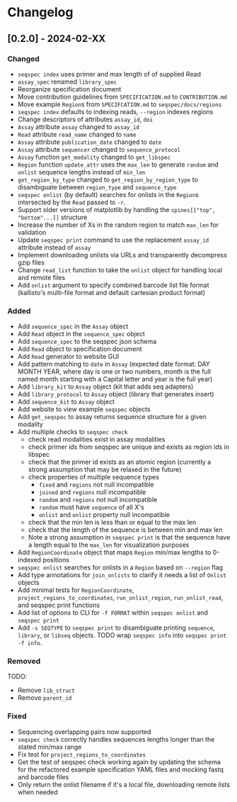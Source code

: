 # Changelog

## [0.2.0] - 2024-02-XX

### Changed

- `seqspec index` uses primer and max length of of supplied Read
- `assay_spec` renamed `library_spec`
- Reorganize specification document
- Move contribution guidelines from `SPECIFICATION.md` to `CONTRIBUTION.md`
- Move example `Region`s from `SPECIFCATION.md` to `seqspec/docs/regions`
- `seqspec index` defaults to indexing reads, `--region` indexes regions
- Change descriptors of attributes `assay_id`, `doi`
- `Assay` attribute `assay` changed to `assay_id`
- `Read` attribute `read_name` changed to `name`
- `Assay` attribute `publication_date` changed to `date`
- `Assay` attribute `sequencer` changed to `sequence_protocol`
- `Assay` function `get_modality` changed to `get_libspec`
- `Region` function `update_attr` uses the `max_len` to generate `random` and `onlist` sequence lengths instead of `min_len`
- `get_region_by_type` changed to `get_region_by_region_type` to disambiguate between `region_type` and `sequence_type`
- `seqspec onlist` (by default) searches for onlists in the `Region`s intersected by the `Read` passed to `-r`.
- Support older versions of matplotlib by handling the `spines[["top", "bottom"...]]` structure
- Increase the number of Xs in the random region to match `max_len` for validation
- Update `seqspec print` command to use the replacement `assay_id` attribute instead of `assay`
- Implement downloading onlists via URLs and transparently decompress gzip files
- Change `read_list` function to take the `onlist` object for handling local and remote files
- Add `onlist` argument to specify combined barcode list file format (kallisto's multi-file format and default cartesian product format)

### Added

- Add `sequence_spec` in the `Assay` object
- Add `Read` object in the `sequence_spec` object
- Add `sequence_spec` to the seqspec json schema
- Add `Read` object to specification document
- Add `Read` generator to website GUI
- Add pattern matching to `date` in `Assay` (expected date format: DAY MONTH YEAR, where day is one or two numbers, month is the full named month starting with a Capital letter and year is the full year)
- Add `library_kit` to `Assay` object (kit that adds seq adapters)
- Add `library_protocol` to `Assay` object (library that generates insert)
- Add `sequence_kit` to `Assay` object
- Add website to view example `seqspec` objects
- Add `get_seqspec` to assay returns sequence structure for a given modality
- Add multiple checks to `seqspec check`
  - check read modalities exist in assay modalities
  - check primer ids from seqspec are unique and exists as region ids in libspec
  - check that the primer id exists as an atomic region (currently a strong assumption that may be relaxed in the future)
  - check properties of multiple sequence types
    - `fixed` and `regions` not null incompatible
    - `joined` and `regions` null incompatible
    - `random` and `regions` not null incompatible
    - `random` must have `sequence` of all X's
    - `onlist` and `onlist` property null incompatible
  - check that the min len is less than or equal to the max len
  - check that the length of the sequence is between min and max len
  - Note a strong assumption in `seqspec print` is that the sequence have a length equal to the `max_len` for visualization purposes
- Add `RegionCoordinate` object that maps `Region` min/max lengths to 0-indexed positions
- `seqspec onlist` searches for onlists in a `Region` based on `--region` flag
- Add type annotations for `join_onlists` to clarify it needs a list of `Onlist` objects
- Add minimal tests for `RegionCoordinate`, `project_regions_to_coordinates`, `run_onlist_region`, `run_onlist_read`, and seqspec print functions
- Add list of options to CLI for `-f FORMAT` within `seqspec onlist` and `seqspec print`
- Add `-s SEQTYPE` to `seqspec print` to disambiguate printing `sequence`, `library`, or `libseq` objects. TODO wrap `seqspec info` into `seqspec print -f info`.

### Removed

TODO:

- Remove `lib_struct`
- Remove `parent_id`

### Fixed

- Sequencing overlapping pairs now supported
- `seqspec check` correctly handles sequences lengths longer than the stated min/max range
- Fix test for `project_regions_to_coordinates`
- Get the test of seqspec check working again by updating the schema for the refactored example specification YAML files and mocking fastq and barcode files
- Only return the onlist filename if it's a local file, downloading remote lists when needed
